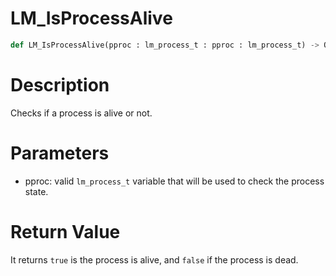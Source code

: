 # LM_IsProcessAlive

```python
def LM_IsProcessAlive(pproc : lm_process_t : pproc : lm_process_t) -> Optional[None]:
```

# Description

Checks if a process is alive or not.

# Parameters

- pproc: valid `lm_process_t` variable that will be used to check the process state.

# Return Value

It returns `true` is the process is alive, and `false` if the process is dead.

